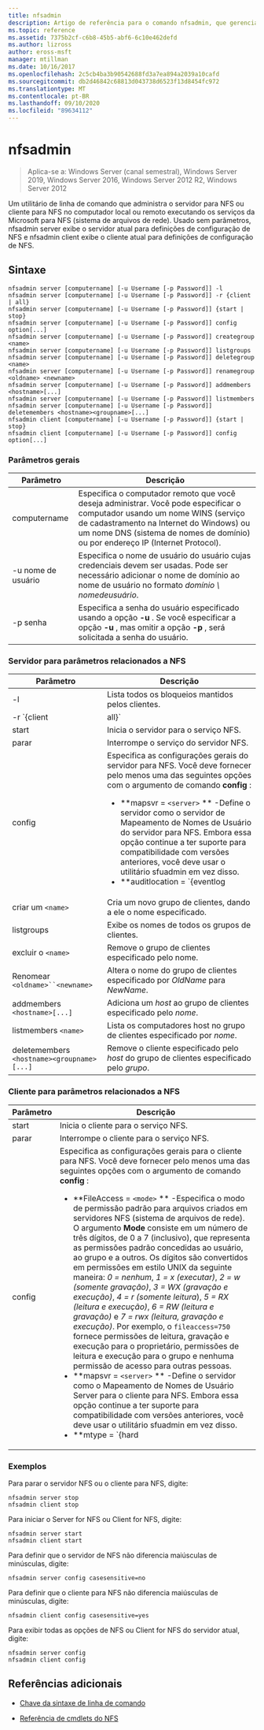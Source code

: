 ```yaml
---
title: nfsadmin
description: Artigo de referência para o comando nfsadmin, que gerencia tanto o servidor quanto o NFS e o Client for NFS.
ms.topic: reference
ms.assetid: 7375b2cf-c6b8-45b5-abf6-6c10e462defd
ms.author: lizross
author: eross-msft
manager: mtillman
ms.date: 10/16/2017
ms.openlocfilehash: 2c5cb4ba3b90542688fd3a7ea894a2039a10cafd
ms.sourcegitcommit: db2d46842c68813d043738d6523f13d8454fc972
ms.translationtype: MT
ms.contentlocale: pt-BR
ms.lasthandoff: 09/10/2020
ms.locfileid: "89634112"
---
```

# <a name="nfsadmin"></a>nfsadmin

> Aplica-se a: Windows Server (canal semestral), Windows Server 2019, Windows Server 2016, Windows Server 2012 R2, Windows Server 2012

Um utilitário de linha de comando que administra o servidor para NFS ou cliente para NFS no computador local ou remoto executando os serviços da Microsoft para NFS (sistema de arquivos de rede). Usado sem parâmetros, nfsadmin server exibe o servidor atual para definições de configuração de NFS e nfsadmin client exibe o cliente atual para definições de configuração de NFS.

## <a name="syntax"></a>Sintaxe

```
nfsadmin server [computername] [-u Username [-p Password]] -l
nfsadmin server [computername] [-u Username [-p Password]] -r {client | all}
nfsadmin server [computername] [-u Username [-p Password]] {start | stop}
nfsadmin server [computername] [-u Username [-p Password]] config option[...]
nfsadmin server [computername] [-u Username [-p Password]] creategroup <name>
nfsadmin server [computername] [-u Username [-p Password]] listgroups
nfsadmin server [computername] [-u Username [-p Password]] deletegroup <name>
nfsadmin server [computername] [-u Username [-p Password]] renamegroup <oldname> <newname>
nfsadmin server [computername] [-u Username [-p Password]] addmembers <hostname>[...]
nfsadmin server [computername] [-u Username [-p Password]] listmembers
nfsadmin server [computername] [-u Username [-p Password]] deletemembers <hostname><groupname>[...]
nfsadmin client [computername] [-u Username [-p Password]] {start | stop}
nfsadmin client [computername] [-u Username [-p Password]] config option[...]
```

### <a name="general-parameters"></a>Parâmetros gerais

| Parâmetro | Descrição |
| --------- | ----------- |
| computername | Especifica o computador remoto que você deseja administrar. Você pode especificar o computador usando um nome WINS (serviço de cadastramento na Internet do Windows) ou um nome DNS (sistema de nomes de domínio) ou por endereço IP (Internet Protocol). |
| -u nome de usuário | Especifica o nome de usuário do usuário cujas credenciais devem ser usadas. Pode ser necessário adicionar o nome de domínio ao nome de usuário no formato *domínio \ nomedeusuário*. |
| -p senha | Especifica a senha do usuário especificado usando a opção **-u** . Se você especificar a opção **-u** , mas omitir a opção **-p** , será solicitada a senha do usuário. |

### <a name="server-for-nfs-related-parameters"></a>Servidor para parâmetros relacionados a NFS

| Parâmetro | Descrição |
| --------- | ----------- |
| -l | Lista todos os bloqueios mantidos pelos clientes. |
| -r `{client|all}` | Libera os bloqueios mantidos por um cliente ou, se todos forem especificados, por todos os clientes. |
| start | Inicia o servidor para o serviço NFS. |
| parar | Interrompe o serviço do servidor NFS. |
| config | Especifica as configurações gerais do servidor para NFS. Você deve fornecer pelo menos uma das seguintes opções com o argumento de comando **config** :<ul><li>**mapsvr = `<server>` ** -Define o servidor como o servidor de Mapeamento de Nomes de Usuário do servidor para NFS. Embora essa opção continue a ter suporte para compatibilidade com versões anteriores, você deve usar o utilitário sfuadmin em vez disso.</li><li>**auditlocation = `{eventlog|file|both|none}` ** -Especifica se os eventos serão auditados e onde os eventos serão registrados. Um dos argumentos a seguir é necessário:<ul><li>**EventLog** -especifica que os eventos auditados serão registrados somente no log do aplicativo visualizador de eventos.</li><li>**arquivo** -especifica que os eventos auditados serão registrados somente no arquivo especificado por `config fname` .</li><li>**ambos** -especifica que os eventos auditados serão registrados no log do aplicativo visualizador de eventos, bem como o arquivo especificado por `config fname` .</li><li>**nenhum** – especifica que os eventos não são auditados.</li></ul><li>**fname = `<file>` ** – Define o arquivo especificado pelo arquivo como o arquivo de auditoria. O padrão é **%sfudir%\log \\ nfssvr. log**.</li><li>**fsize = `<size>` ** -Define o tamanho como o tamanho máximo em megabytes do arquivo de auditoria. O tamanho máximo padrão é **7 MB**.</li><li>**`audit=[+|-]mount [+|-]read [+|-]write [+|-]create [+|-]delete [+|-]locking [+|-]all`** -Especifica os eventos a serem registrados. Para iniciar o registro em log de um evento, digite um sinal de adição ( **+** ) antes do nome do evento; para parar de registrar um evento, digite um sinal de subtração ( **-** ) antes do nome do evento. Se o sinal for omitido, o **+** sinal será assumido. Não use **todos** com qualquer outro nome de evento.</li><li>**lockperiod = `<seconds>` ** -Especifica o número de segundos que o servidor para NFS aguardará para recuperar bloqueios depois que uma conexão com o servidor para NFS for perdida e, em seguida, restabelecida ou após o servidor para o serviço NFS ter sido reiniciado.</li><li>**portmapprotocol = `{TCP|UDP|TCP+UDP}` ** -Especifica quais protocolos de transporte o portmap dá suporte. A configuração padrão é **TCP + UDP**.</li><li>**mountprotocol = `{TCP|UDP|TCP+UDP}` ** -Especifica quais protocolos de transporte a montagem oferece suporte. A configuração padrão é **TCP + UDP**.</li><li>**nfsprotocol = `{TCP|UDP|TCP+UDP}` ** -Especifica quais protocolos de transporte o sistema de arquivos de rede (NFS) dá suporte. A configuração padrão é **TCP + UDP**</li><li>**nlmprotocol = `{TCP|UDP|TCP+UDP}` ** -Especifica quais protocolos de transporte o NLM (Gerenciador de bloqueio de rede) dá suporte. A configuração padrão é **TCP + UDP**.</li><li>**nsmprotocol = `{TCP|UDP|TCP+UDP}` ** -Especifica quais protocolos de transporte o NSM (Gerenciador de status de rede) dá suporte. A configuração padrão é **TCP + UDP**.</li><li>**enableV3 = `{yes|no}` ** -Especifica se os protocolos de NFS versão 3 terão suporte. A configuração padrão é **Sim**.</li><li>**renewauth = `{yes|no}` ** -Especifica se as conexões de cliente precisarão ser reautenticadas após o período especificado por config renewauthinterval. A configuração padrão é **não**.</li><li>**renewauthinterval = `<seconds>` ** -Especifica o número de segundos decorridos antes que um cliente seja forçado a ser autenticado novamente se `config renewauth` for definido como **Sim**. O valor padrão é **600 segundos**.</li><li>**dircache = `<size>` ** -Especifica o tamanho em kilobytes do cache de diretório. O número especificado como tamanho deve ser um múltiplo de 4 entre 4 e 128. O tamanho do cache do diretório padrão é **128 KB**.</li><li>**conversãofile = `<file>` ** -Especifica um arquivo que contém informações de mapeamento para substituir caracteres nos nomes de arquivos ao movê-los de sistemas de arquivos baseados em Windows para UNIX. Se o arquivo não for especificado, a conversão de caracteres de nome de arquivo será desabilitada. Se o valor de **translationfile** for alterado, você deverá reiniciar o servidor para que a alteração entre em vigor.</li><li>**dotfileshidden = `{yes|no}` ** -Especifica se os arquivos com nomes que começam com um ponto (.) são marcados como ocultos no sistema de arquivos do Windows e, consequentemente, ocultos de clientes NFS. A configuração padrão é **não**.</li><li>**casesensitivelookups = `{yes|no}` ** -Especifica se as pesquisas de diretório diferenciam maiúsculas de minúsculas (exigem correspondência exata do caso de caractere).<p>Você também deve desabilitar a distinção entre maiúsculas e minúsculas do kernel do Windows para dar suporte a nomes de arquivos que diferenciam maiúsculas Para dar suporte à diferenciação de maiúsculas e minúsculas, altere o valor **DWORD** da chave do registro, `HKLM\SYSTEM\CurrentControlSet\Control\Session Manager\kernel` para **0**.</li><li>**ntfscase = `{lower|upper|preserve}` ** -Especifica se o caso de caracteres nos nomes de arquivos no sistema de arquivos NTFS será retornado em letras minúsculas, em letras maiúsculas ou no formato armazenado no diretório. A configuração padrão é **preserve**. Essa configuração não poderá ser alterada se **casesensitivelookups** for definido como **Sim**.</li></ul> |
| criar um `<name>` | Cria um novo grupo de clientes, dando a ele o nome especificado. |
| listgroups | Exibe os nomes de todos os grupos de clientes. |
| excluir o `<name>` | Remove o grupo de clientes especificado pelo nome. |
| Renomear `<oldname>``<newname>` | Altera o nome do grupo de clientes especificado por *OldName* para *NewName*. |
| addmembers `<hostname>[...]` | Adiciona um *host* ao grupo de clientes especificado pelo *nome*. |
| listmembers `<name>` | Lista os computadores host no grupo de clientes especificado por *nome*. |
| deletemembers `<hostname><groupname>[...]` | Remove o cliente especificado pelo *host* do grupo de clientes especificado pelo *grupo*. |

### <a name="client-for-nfs-related-parameters"></a>Cliente para parâmetros relacionados a NFS

| Parâmetro | Descrição |
| --------- | ----------- |
| start | Inicia o cliente para o serviço NFS. |
| parar | Interrompe o cliente para o serviço NFS. |
| config | Especifica as configurações gerais para o cliente para NFS. Você deve fornecer pelo menos uma das seguintes opções com o argumento de comando **config** :<ul><li>**FileAccess = `<mode>` ** -Especifica o modo de permissão padrão para arquivos criados em servidores NFS (sistema de arquivos de rede). O argumento **Mode** consiste em um número de três dígitos, de 0 a 7 (inclusivo), que representa as permissões padrão concedidas ao usuário, ao grupo e a outros. Os dígitos são convertidos em permissões em estilo UNIX da seguinte maneira: *0 = nenhum*, *1 = x (executar)*, *2 = w (somente gravação)*, *3 = WX (gravação e execução)*, *4 = r (somente leitura*), *5 = RX (leitura e execução)*, *6 = RW (leitura e gravação)* e *7 = rwx (leitura, gravação e execução)*. Por exemplo, o `fileaccess=750` fornece permissões de leitura, gravação e execução para o proprietário, permissões de leitura e execução para o grupo e nenhuma permissão de acesso para outras pessoas.</li><li>**mapsvr = `<server>` ** -Define o servidor como o Mapeamento de Nomes de Usuário Server para o cliente para NFS. Embora essa opção continue a ter suporte para compatibilidade com versões anteriores, você deve usar o utilitário sfuadmin em vez disso.</li><li>**mtype = `{hard|soft}` ** -Especifica o tipo de montagem padrão. Para uma montagem rígida, o cliente para NFS continua tentando novamente um RPC com falha até obter êxito. Para uma montagem reversível, o cliente para NFS retorna falha ao aplicativo de chamada depois de repetir a chamada do número de vezes especificado pela opção de repetição.</li><li>**repetir = `<number>` ** -Especifica o número de vezes para tentar estabelecer uma conexão para uma montagem flexível. Esse valor deve ser de 1 a 10, inclusive. O padrão é **1**.</li><li>**tempo limite `<seconds>` =** -Especifica o número de segundos a aguardar por uma conexão (chamada de procedimento remoto). Esse valor deve ser *0,8*, *0,9*ou um número inteiro de *1 a 60*, inclusive. O padrão é **0,8**.</li><li>**protocolo = `{TCP|UDP|TCP+UDP}` ** -Especifica quais protocolos de transporte o cliente dá suporte. A configuração padrão é **TCP + UDP**.</li><li>**rsize = `<size>` ** -Especifica o tamanho, em kilobytes, do buffer de leitura. Esse valor pode ser *0,5, 1, 2, 4, 8, 16* ou *32*. O padrão é **32**.</li><li>**wSize = `<size>` ** -Especifica o tamanho, em quilobytes, do buffer de gravação. Esse valor pode ser *0,5, 1, 2, 4, 8, 16* ou *32*. O padrão é **32**.</li><li>**perf = default** – restaura as seguintes configurações de desempenho para valores padrão, *mtype*, *Retry*, *Timeout*, *rsize*ou *wSize*. |

### <a name="examples"></a>Exemplos

Para parar o servidor NFS ou o cliente para NFS, digite:

```
nfsadmin server stop
nfsadmin client stop
```

Para iniciar o Server for NFS ou Client for NFS, digite:

```
nfsadmin server start
nfsadmin client start
```

Para definir que o servidor de NFS não diferencia maiúsculas de minúsculas, digite:

```
nfsadmin server config casesensitive=no
```

Para definir que o cliente para NFS não diferencia maiúsculas de minúsculas, digite:

```
nfsadmin client config casesensitive=yes
```

Para exibir todas as opções de NFS ou Client for NFS do servidor atual, digite:

```
nfsadmin server config
nfsadmin client config
```

## <a name="additional-references"></a>Referências adicionais

- [Chave da sintaxe de linha de comando](command-line-syntax-key.md)

- [Referência de cmdlets do NFS](/powershell/module/nfs)
